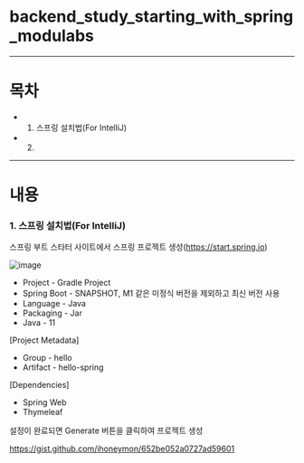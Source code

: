 # backend_study_starting_with_spring_modulabs
---
# 목차
- 1. 스프링 설치법(For IntelliJ)
- 2. 

---
# 내용
### 1. 스프링 설치법(For IntelliJ)
스프링 부트 스타터 사이트에서 스프링 프로젝트 생성(https://start.spring.io)

![image](https://user-images.githubusercontent.com/101415950/192459186-e7f13542-1063-451d-b9aa-1dc41ff08650.png)

- Project - Gradle Project
- Spring Boot - SNAPSHOT, M1 같은 미정식 버전을 제외하고 최신 버전 사용
- Language - Java
- Packaging - Jar
- Java - 11

[Project Metadata]
- Group - hello
- Artifact - hello-spring

[Dependencies]
- Spring Web
- Thymeleaf

설정이 완료되면  Generate 버튼을 클릭하여 프로젝트 생성

https://gist.github.com/ihoneymon/652be052a0727ad59601

